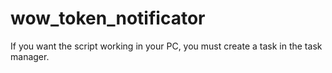 # wow_token_notificator

If you want the script working in your PC, you must create a task in the task manager. 
